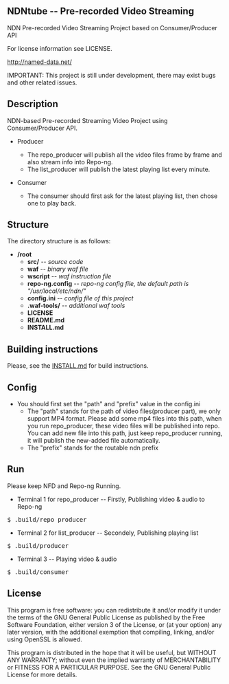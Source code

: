 NDNtube -- Pre-recorded Video Streaming
----

NDN Pre-recorded Video Streaming Project based on Consumer/Producer API

For license information see LICENSE.

http://named-data.net/

IMPORTANT: This project is still under development, there may exist bugs and other related issues. 

Description
----

NDN-based Pre-recorded Streaming Video Project using Consumer/Producer API. 


- Producer
    - The repo\_producer will publish all the video files frame by frame and also stream info into Repo-ng.
    - The list\_producer will publish the latest playing list every minute. 

- Consumer
    - The consumer should first ask for the latest playing list, then chose one to play back. 

Structure
----

The directory structure is as follows:

* **/root**
    * **src/** *-- source code*
    * **waf** *-- binary waf file*
    * **wscript** *-- waf instruction file*
    * **repo-ng.config** *-- repo-ng config file, the default path is "/usr/local/etc/ndn/"*
    * **config.ini** *-- config file of this project*
    * **.waf-tools/** *-- additional waf tools*
    * **LICENSE**
    * **README.md**
    * **INSTALL.md** 


Building instructions
----
Please, see the [INSTALL.md](INSTALL.md) for build instructions.

Config
--
- You should first set the "path" and "prefix" value in the config.ini
    - The "path" stands for the path of video files(producer part), we only support MP4 format. Please add some mp4 files into this path, when you run repo\_producer, these video files will be published into repo. You can add new file into this path, just keep repo\_producer running, it will publish the new-added file automatically.
    - The "prefix" stands for the routable ndn prefix

Run
--
Please keep NFD and Repo-ng Running.

- Terminal 1 for repo\_producer -- Firstly, Publishing video & audio to Repo-ng
<pre>
$ .build/repo_producer
</pre>

- Terminal 2 for list\_producer -- Secondely, Publishing playing list
<pre>
$ .build/producer
</pre>

- Terminal 3 -- Playing video & audio
<pre>
$ .build/consumer
</pre>

License
---
This program is free software: you can redistribute it and/or modify it under the terms of the GNU General Public License as published by the Free Software Foundation, either version 3 of the License, or (at your option) any later version, with the additional exemption that compiling, linking, and/or using OpenSSL is allowed.

This program is distributed in the hope that it will be useful, but WITHOUT ANY WARRANTY; without even the implied warranty of MERCHANTABILITY or FITNESS FOR A PARTICULAR PURPOSE. See the GNU General Public License for more details.
